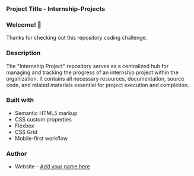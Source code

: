 ### Project Title - Internship-Projects

### Welcome! 👋

Thanks for checking out this repository coding challenge.

### Description
The "Internship Project" repository serves as a centralized hub for managing and tracking the progress of an internship project within the organization. It contains all necessary resources, documentation, source code, and related materials essential for project execution and completion.

### Built with

- Semantic HTML5 markup
- CSS custom properties
- Flexbox
- CSS Grid
- Mobile-first workflow

### Author

- Website - [Add your name here](https://github.com/Blessed-Samuel)
